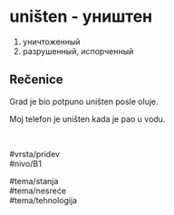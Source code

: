 # uništen - уништен

1. уничтоженный  
2. разрушенный, испорченный  

## Rečenice

Grad je bio potpuno uništen posle oluje.  

Moj telefon je uništen kada je pao u vodu.

<br>

#vrsta/pridev  
#nivo/B1  

#tema/stanja  
#tema/nesreće  
#tema/tehnologija  
